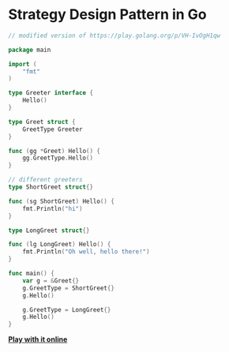 # Strategy Design Pattern in Go


```go
// modified version of https://play.golang.org/p/VH-IvOgH1qw

package main

import (
	"fmt"
)

type Greeter interface {
	Hello()
}

type Greet struct {
	GreetType Greeter
}

func (gg *Greet) Hello() {
	gg.GreetType.Hello()
}

// different greeters
type ShortGreet struct{}

func (sg ShortGreet) Hello() {
	fmt.Println("hi")
}

type LongGreet struct{}

func (lg LongGreet) Hello() {
	fmt.Println("Oh well, hello there!")
}

func main() {
	var g = &Greet{}
	g.GreetType = ShortGreet{}
	g.Hello()

	g.GreetType = LongGreet{}
	g.Hello()
}

```

[**Play with it online**](https://go.dev/play/p/DAjsBRhtkEr)
